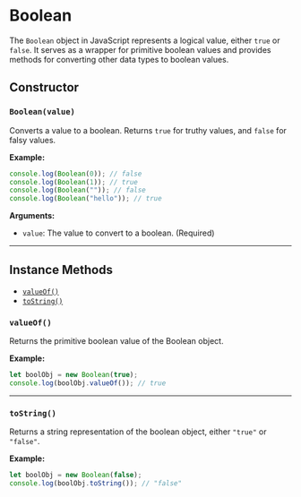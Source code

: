 # Boolean

The `Boolean` object in JavaScript represents a logical value, either `true` or `false`. It serves as a wrapper for primitive boolean values and provides methods for converting other data types to boolean values.

## Constructor

### `Boolean(value)`

Converts a value to a boolean. Returns `true` for truthy values, and `false` for falsy values.

**Example:**

```js
console.log(Boolean(0)); // false
console.log(Boolean(1)); // true
console.log(Boolean("")); // false
console.log(Boolean("hello")); // true
```

**Arguments:**

- `value`: The value to convert to a boolean. (Required)

---

## Instance Methods

- [`valueOf()`](#valueof)
- [`toString()`](#tostring)

### `valueOf()`

Returns the primitive boolean value of the Boolean object.

**Example:**

```js
let boolObj = new Boolean(true);
console.log(boolObj.valueOf()); // true
```

---

### `toString()`

Returns a string representation of the boolean object, either `"true"` or `"false"`.

**Example:**

```js
let boolObj = new Boolean(false);
console.log(boolObj.toString()); // "false"
```
